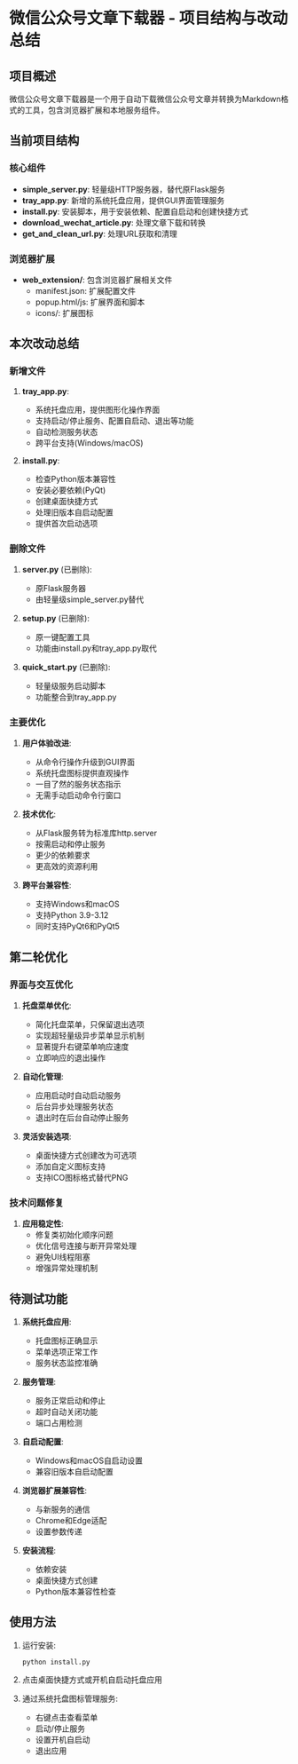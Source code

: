 # 微信公众号文章下载器 - 项目结构与改动总结

## 项目概述

微信公众号文章下载器是一个用于自动下载微信公众号文章并转换为Markdown格式的工具，包含浏览器扩展和本地服务组件。

## 当前项目结构

### 核心组件

- **simple_server.py**: 轻量级HTTP服务器，替代原Flask服务
- **tray_app.py**: 新增的系统托盘应用，提供GUI界面管理服务
- **install.py**: 安装脚本，用于安装依赖、配置自启动和创建快捷方式
- **download_wechat_article.py**: 处理文章下载和转换
- **get_and_clean_url.py**: 处理URL获取和清理

### 浏览器扩展

- **web_extension/**: 包含浏览器扩展相关文件
  - manifest.json: 扩展配置文件
  - popup.html/js: 扩展界面和脚本
  - icons/: 扩展图标

## 本次改动总结

### 新增文件

1. **tray_app.py**: 
   - 系统托盘应用，提供图形化操作界面
   - 支持启动/停止服务、配置自启动、退出等功能
   - 自动检测服务状态
   - 跨平台支持(Windows/macOS)

2. **install.py**:
   - 检查Python版本兼容性
   - 安装必要依赖(PyQt)
   - 创建桌面快捷方式
   - 处理旧版本自启动配置
   - 提供首次启动选项

### 删除文件

1. **server.py** (已删除): 
   - 原Flask服务器
   - 由轻量级simple_server.py替代

2. **setup.py** (已删除):
   - 原一键配置工具
   - 功能由install.py和tray_app.py取代

3. **quick_start.py** (已删除):
   - 轻量级服务启动脚本
   - 功能整合到tray_app.py

### 主要优化

1. **用户体验改进**:
   - 从命令行操作升级到GUI界面
   - 系统托盘图标提供直观操作
   - 一目了然的服务状态指示
   - 无需手动启动命令行窗口

2. **技术优化**:
   - 从Flask服务转为标准库http.server
   - 按需启动和停止服务
   - 更少的依赖要求
   - 更高效的资源利用

3. **跨平台兼容性**:
   - 支持Windows和macOS
   - 支持Python 3.9-3.12
   - 同时支持PyQt6和PyQt5

## 第二轮优化

### 界面与交互优化

1. **托盘菜单优化**:
   - 简化托盘菜单，只保留退出选项
   - 实现超轻量级异步菜单显示机制
   - 显著提升右键菜单响应速度
   - 立即响应的退出操作

2. **自动化管理**:
   - 应用启动时自动启动服务
   - 后台异步处理服务状态
   - 退出时在后台自动停止服务

3. **灵活安装选项**:
   - 桌面快捷方式创建改为可选项
   - 添加自定义图标支持
   - 支持ICO图标格式替代PNG

### 技术问题修复

1. **应用稳定性**:
   - 修复类初始化顺序问题
   - 优化信号连接与断开异常处理
   - 避免UI线程阻塞
   - 增强异常处理机制

## 待测试功能

1. **系统托盘应用**:
   - 托盘图标正确显示
   - 菜单选项正常工作
   - 服务状态监控准确

2. **服务管理**:
   - 服务正常启动和停止
   - 超时自动关闭功能
   - 端口占用检测

3. **自启动配置**:
   - Windows和macOS自启动设置
   - 兼容旧版本自启动配置

4. **浏览器扩展兼容性**:
   - 与新服务的通信
   - Chrome和Edge适配
   - 设置参数传递

5. **安装流程**:
   - 依赖安装
   - 桌面快捷方式创建
   - Python版本兼容性检查

## 使用方法

1. 运行安装:
   ```
   python install.py
   ```

2. 点击桌面快捷方式或开机自启动托盘应用

3. 通过系统托盘图标管理服务:
   - 右键点击查看菜单
   - 启动/停止服务
   - 设置开机自启动
   - 退出应用
